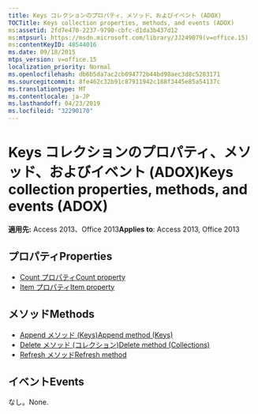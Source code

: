 ```yaml
---
title: Keys コレクションのプロパティ、メソッド、およびイベント (ADOX)
TOCTitle: Keys collection properties, methods, and events (ADOX)
ms:assetid: 2fd7e470-2237-9790-cbfc-d1da3b437d12
ms:mtpsurl: https://msdn.microsoft.com/library/JJ249079(v=office.15)
ms:contentKeyID: 48544016
ms.date: 09/18/2015
mtps_version: v=office.15
localization_priority: Normal
ms.openlocfilehash: db6b5da7ac2cb094772b44bd98aec3d8c5283171
ms.sourcegitcommit: 8fe462c32b91c87911942c188f3445e85a54137c
ms.translationtype: MT
ms.contentlocale: ja-JP
ms.lasthandoff: 04/23/2019
ms.locfileid: "32290170"
---
```

# <a name="keys-collection-properties-methods-and-events-adox"></a><span data-ttu-id="4319b-102">Keys コレクションのプロパティ、メソッド、およびイベント (ADOX)</span><span class="sxs-lookup"><span data-stu-id="4319b-102">Keys collection properties, methods, and events (ADOX)</span></span>

<span data-ttu-id="4319b-103">**適用先:** Access 2013、Office 2013</span><span class="sxs-lookup"><span data-stu-id="4319b-103">**Applies to**: Access 2013, Office 2013</span></span>

## <a name="properties"></a><span data-ttu-id="4319b-104">プロパティ</span><span class="sxs-lookup"><span data-stu-id="4319b-104">Properties</span></span>

- [<span data-ttu-id="4319b-105">Count プロパティ</span><span class="sxs-lookup"><span data-stu-id="4319b-105">Count property</span></span>](count-property-ado.md)
- [<span data-ttu-id="4319b-106">Item プロパティ</span><span class="sxs-lookup"><span data-stu-id="4319b-106">Item property</span></span>](item-property-ado.md)

## <a name="methods"></a><span data-ttu-id="4319b-107">メソッド</span><span class="sxs-lookup"><span data-stu-id="4319b-107">Methods</span></span>

- [<span data-ttu-id="4319b-108">Append メソッド (Keys)</span><span class="sxs-lookup"><span data-stu-id="4319b-108">Append method (Keys)</span></span>](append-method-adox-keys.md)
- [<span data-ttu-id="4319b-109">Delete メソッド (コレクション)</span><span class="sxs-lookup"><span data-stu-id="4319b-109">Delete method (Collections)</span></span>](delete-method-adox-collections.md)
- [<span data-ttu-id="4319b-110">Refresh メソッド</span><span class="sxs-lookup"><span data-stu-id="4319b-110">Refresh method</span></span>](refresh-method-ado.md)

## <a name="events"></a><span data-ttu-id="4319b-111">イベント</span><span class="sxs-lookup"><span data-stu-id="4319b-111">Events</span></span>

<span data-ttu-id="4319b-112">なし。</span><span class="sxs-lookup"><span data-stu-id="4319b-112">None.</span></span>

